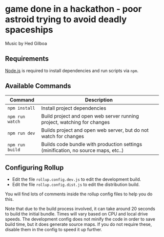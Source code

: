 # game done in a hackathon - poor astroid trying to avoid deadly spaceships

Music by Hed Gilboa

## Requirements

[Node.js](https://nodejs.org) is required to install dependencies and run scripts via `npm`.

## Available Commands

| Command | Description |
|---------|-------------|
| `npm install` | Install project dependencies |
| `npm run watch` | Build project and open web server running project, watching for changes |
| `npm run dev` | Builds project and open web server, but do not watch for changes |
| `npm run build` | Builds code bundle with production settings (minification, no source maps, etc..) |

## Configuring Rollup

* Edit the file `rollup.config.dev.js` to edit the development build.
* Edit the file `rollup.config.dist.js` to edit the distribution build.

You will find lots of comments inside the rollup config files to help you do this.

Note that due to the build process involved, it can take around 20 seconds to build the initial bundle. Times will vary based on CPU and local drive speeds. The development config does not minify the code in order to save build time, but it does generate source maps. If you do not require these, disable them in the config to speed it up further.
